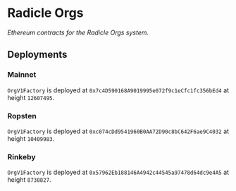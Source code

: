 # Radicle Orgs

*Ethereum contracts for the Radicle Orgs system.*

## Deployments

### Mainnet

`OrgV1Factory` is deployed at `0x7c4D590168A9019995e072f9c1eCfc1fc356bEd4` at
height `12607495`.

### Ropsten

`OrgV1Factory` is deployed at `0xc074cDd9541960B0AA72D90c8bC642F6ae9C4032` at
height `10409983`.

### Rinkeby

`OrgV1Factory` is deployed at `0x57962Eb188146A4942c44545a97478d64dc9e4A5` at
height `8738827`.
